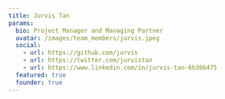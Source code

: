 ```yaml
---
title: Jurvis Tan 
params:
  bio: Project Manager and Managing Partner
  avatar: /images/team_members/jurvis.jpeg
  social:
    - url: https://github.com/jurvis
    - url: https://twitter.com/jurvistan
    - url: https://www.linkedin.com/in/jurvis-tan-6b386475
  featured: true
  founder: true
---
```

